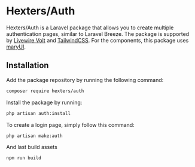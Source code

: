 # Hexters/Auth
Hexters/Auth is a Laravel package that allows you to create multiple authentication pages, similar to Laravel Breeze. The package is supported by [Livewire Volt](https://livewire.laravel.com) and [TailwindCSS](https://tailwindcss.com). For the components, this package uses [maryUI](https://mary-ui.com).

## Installation

Add the package repository by running the following command:
```bash
composer require hexters/auth
```

Install the package by running:
```bash
php artisan auth:install
```

To create a login page, simply follow this command:
```bash
php artisan make:auth
```

And last build assets
```bash
npm run build
```